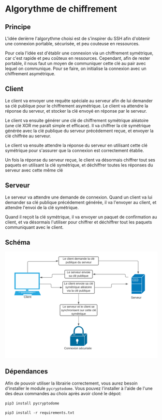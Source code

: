 # Algorythme de chiffrement
## Principe
L'idée derièrre l'algorythme choisi est de s'inspirer du SSH afin d'obtenir une connexion portable, sécurisée, et peu couteuse en ressources.

Pour cela l'idée est d'établir une connexion via un chiffrement symétrique, car c'est rapide et peu coûteux en ressources. Cependant, afin de rester portable, il nous faut un moyen de communiquer cette clé au pair avec lequel on communique. Pour se faire, on initialise la connexion avec un chiffrement asymétrique.

## Client
Le client va envoyer une requête spéciale au serveur afin de lui demander sa clé publique pour le chiffrement asymétrique. Le client va attendre la réponse du serveur, et stocker la clé envoyé en réponse par le serveur.

Le client va ensuite générer une clé de chiffrement symétrique aléatoire (une clé XOR me paraît simple et efficace). Il va chiffrer la clé symétrique générée avec la clé publique du serveur précédement reçue, et envoyer la clé chiffrée au serveur.

Le client va ensuite attendre la réponse du serveur en utilisant cette clé symétrique pour s'assurer que la connexion est correctement établie.

Un fois la réponse du serveur reçue, le client va désormais chiffrer tout ses paquets en utilisant la clé symétrique, et déchiffrer toutes les réponses du serveur avec cette même clé

## Serveur
Le serveur va attendre une demande de connexion. Quand un client va lui demander sa clé publique précédement générée, il va l'envoyer au client, et attendre l'envoi de la clé symétrique.

Quand il reçoit la clé symétrique, il va envoyer un paquet de confirmation au client, et va désormais l'utiliser pour chiffrer et déchiffrer tout les paquets communiquant avec le client.

## Schéma
![Diagramme de l'algorythme](Diagramme.png)

## Dépendances
Afin de pouvoir utiliser la librairie correctement, vous aurez besoin d'installer le module `pycryptodome`. Vous pouvez l'installer à l'aide de l'une des deux commandes au choix après avoir cloné le dépot:

`pip3 install pycryptodome`

`pip3 install -r requirements.txt`
